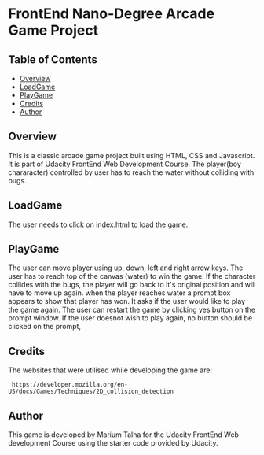 # FrontEnd Nano-Degree Arcade Game Project

## Table of Contents

* [Overview](#overview)
* [LoadGame](#loadGame)
* [PlayGame](#playGame)
* [Credits](#credits)
* [Author](#author)

## Overview

This is a classic arcade game project built using HTML, CSS and Javascript. It is part of Udacity FrontEnd Web Development Course. The player(boy chararacter) controlled by user has to reach the water without colliding with bugs.

## LoadGame

The user needs to click on index.html to load the game.

## PlayGame

The user can move player using up, down, left and right arrow keys. The user has to reach top of the canvas (water) to win the game. If the character collides with the bugs, the player will go back to it's original position and will have to move up again. when the player reaches water a prompt box appears to show that player has won. It asks if the user would like to play the game again. The user can restart the game by clicking yes button on the prompt window. If the user doesnot wish to play again, no button should be clicked on the prompt,

## Credits

The websites that were utilised while developing the game are:

	 https://developer.mozilla.org/en-US/docs/Games/Techniques/2D_collision_detection

## Author

This game is developed by Marium Talha for the Udacity FrontEnd Web development Course using the starter code provided by Udacity.


